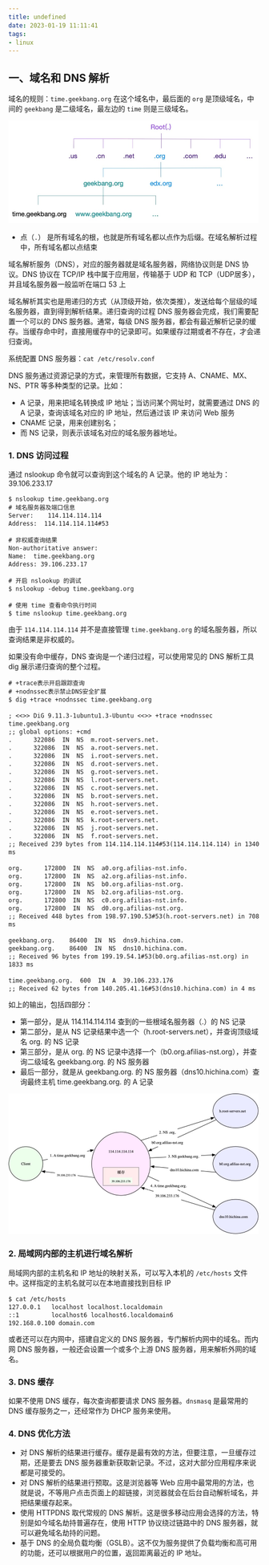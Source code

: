 ```yaml
---
title: undefined
date: 2023-01-19 11:11:41
tags:
- linux
---
```


## 一、域名和 DNS 解析

域名的规则：`time.geekbang.org` 在这个域名中，最后面的 `org` 是顶级域名，中间的 `geekbang` 是二级域名，最左边的 `time` 则是三级域名。

<img src="./image/域名规则.jpg" style="zoom:50%;" />

- 点（`.`） 是所有域名的根，也就是所有域名都以点作为后缀。在域名解析过程中，所有域名都以点结束

域名解析服务（DNS），对应的服务器就是域名服务器，网络协议则是 DNS 协议。DNS 协议在 TCP/IP 栈中属于应用层，传输基于 UDP 和 TCP（UDP居多），并且域名服务器一般监听在端口 53 上

域名解析其实也是用递归的方式（从顶级开始，依次类推），发送给每个层级的域名服务器，直到得到解析结果。递归查询的过程 DNS 服务器会完成，我们需要配置一个可以的 DNS 服务器。通常，每级 DNS 服务器，都会有最近解析记录的缓存。当缓存命中时，直接用缓存中的记录即可。如果缓存过期或者不存在，才会递归查询。

系统配置 DNS 服务器：`cat /etc/resolv.conf `

DNS 服务通过资源记录的方式，来管理所有数据，它支持 A、CNAME、MX、NS、PTR 等多种类型的记录。比如：

- A 记录，用来把域名转换成 IP 地址；当访问某个网址时，就需要通过 DNS 的 A 记录，查询该域名对应的 IP 地址，然后通过该 IP 来访问 Web 服务
- CNAME 记录，用来创建别名；
- 而 NS 记录，则表示该域名对应的域名服务器地址。

### 1. DNS 访问过程

通过 nslookup 命令就可以查询到这个域名的 A 记录。他的 IP 地址为：39.106.233.17 

```shell
$ nslookup time.geekbang.org
# 域名服务器及端口信息
Server:    114.114.114.114
Address:  114.114.114.114#53

# 非权威查询结果
Non-authoritative answer:
Name:  time.geekbang.org
Address: 39.106.233.17

# 开启 nslookup 的调试
$ nslookup -debug time.geekbang.org

# 使用 time 查看命令执行时间
$ time nslookup time.geekbang.org 
```

由于 `114.114.114.114` 并不是直接管理 `time.geekbang.org` 的域名服务器，所以查询结果是非权威的。

如果没有命中缓存，DNS 查询是一个递归过程，可以使用常见的 DNS 解析工具 dig 展示递归查询的整个过程。

```shell
# +trace表示开启跟踪查询
# +nodnssec表示禁止DNS安全扩展
$ dig +trace +nodnssec time.geekbang.org

; <<>> DiG 9.11.3-1ubuntu1.3-Ubuntu <<>> +trace +nodnssec time.geekbang.org
;; global options: +cmd
.      322086  IN  NS  m.root-servers.net.
.      322086  IN  NS  a.root-servers.net.
.      322086  IN  NS  i.root-servers.net.
.      322086  IN  NS  d.root-servers.net.
.      322086  IN  NS  g.root-servers.net.
.      322086  IN  NS  l.root-servers.net.
.      322086  IN  NS  c.root-servers.net.
.      322086  IN  NS  b.root-servers.net.
.      322086  IN  NS  h.root-servers.net.
.      322086  IN  NS  e.root-servers.net.
.      322086  IN  NS  k.root-servers.net.
.      322086  IN  NS  j.root-servers.net.
.      322086  IN  NS  f.root-servers.net.
;; Received 239 bytes from 114.114.114.114#53(114.114.114.114) in 1340 ms

org.      172800  IN  NS  a0.org.afilias-nst.info.
org.      172800  IN  NS  a2.org.afilias-nst.info.
org.      172800  IN  NS  b0.org.afilias-nst.org.
org.      172800  IN  NS  b2.org.afilias-nst.org.
org.      172800  IN  NS  c0.org.afilias-nst.info.
org.      172800  IN  NS  d0.org.afilias-nst.org.
;; Received 448 bytes from 198.97.190.53#53(h.root-servers.net) in 708 ms

geekbang.org.    86400  IN  NS  dns9.hichina.com.
geekbang.org.    86400  IN  NS  dns10.hichina.com.
;; Received 96 bytes from 199.19.54.1#53(b0.org.afilias-nst.org) in 1833 ms

time.geekbang.org.  600  IN  A  39.106.233.176
;; Received 62 bytes from 140.205.41.16#53(dns10.hichina.com) in 4 ms
```

如上的输出，包括四部分：

- 第一部分，是从 114.114.114.114 查到的一些根域名服务器（.）的 NS 记录
- 第二部分，是从 NS 记录结果中选一个（h.root-servers.net），并查询顶级域名 org. 的 NS 记录
- 第三部分，是从 org. 的 NS 记录中选择一个（b0.org.afilias-nst.org），并查询二级域名 geekbang.org. 的 NS 服务器
- 最后一部分，就是从 geekbang.org. 的 NS 服务器（dns10.hichina.com）查询最终主机 time.geekbang.org. 的 A 记录

<img src="./image/DNS解析过程.jpg" style="zoom:50%;" />

### 2. 局域网内部的主机进行域名解析

局域网内部的主机名和 IP 地址的映射关系，可以写入本机的 `/etc/hosts` 文件中。这样指定的主机名就可以在本地直接找到目标 IP

```shell
$ cat /etc/hosts
127.0.0.1   localhost localhost.localdomain
::1         localhost6 localhost6.localdomain6
192.168.0.100 domain.com
```

或者还可以在内网中，搭建自定义的 DNS 服务器，专门解析内网中的域名。而内网 DNS 服务器，一般还会设置一个或多个上游 DNS 服务器，用来解析外网的域名。

### 3. DNS 缓存

如果不使用 DNS 缓存，每次查询都要请求 DNS 服务器。`dnsmasq`  是最常用的 DNS 缓存服务之一，还经常作为 DHCP 服务来使用。

### 4. DNS 优化方法

- 对 DNS 解析的结果进行缓存。缓存是最有效的方法，但要注意，一旦缓存过期，还是要去 DNS 服务器重新获取新记录。不过，这对大部分应用程序来说都是可接受的。
- 对 DNS 解析的结果进行预取。这是浏览器等 Web 应用中最常用的方法，也就是说，不等用户点击页面上的超链接，浏览器就会在后台自动解析域名，并把结果缓存起来。
- 使用 HTTPDNS 取代常规的 DNS 解析。这是很多移动应用会选择的方法，特别是如今域名劫持普遍存在，使用 HTTP 协议绕过链路中的 DNS 服务器，就可以避免域名劫持的问题。
- 基于 DNS 的全局负载均衡（GSLB）。这不仅为服务提供了负载均衡和高可用的功能，还可以根据用户的位置，返回距离最近的 IP 地址。























